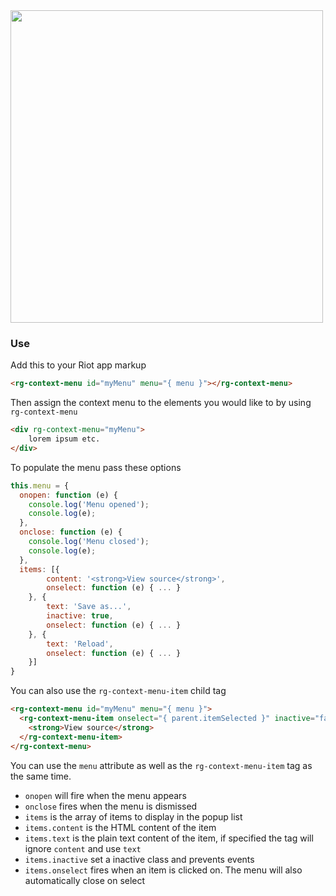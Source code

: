 <img src="https://raw.githubusercontent.com/RiotGear/rg-context-menu/master/demo/img/example.png" width="500px" />

### Use

Add this to your Riot app markup

```html
<rg-context-menu id="myMenu" menu="{ menu }"></rg-context-menu>
```

Then assign the context menu to the elements you would like to by using `rg-context-menu`

```html
<div rg-context-menu="myMenu">
	lorem ipsum etc.
</div>
```

To populate the menu pass these options

```javascript
this.menu = {
  onopen: function (e) {
    console.log('Menu opened');
    console.log(e);
  },
  onclose: function (e) {
    console.log('Menu closed');
    console.log(e);
  },
  items: [{
		content: '<strong>View source</strong>',
		onselect: function (e) { ... }
	}, {
		text: 'Save as...',
		inactive: true,
		onselect: function (e) { ... }
	}, {
		text: 'Reload',
		onselect: function (e) { ... }
	}]
}
```

You can also use the `rg-context-menu-item` child tag

```html
<rg-context-menu id="myMenu" menu="{ menu }">
  <rg-context-menu-item onselect="{ parent.itemSelected }" inactive="false">
    <strong>View source</strong>
  </rg-context-menu-item>
</rg-context-menu>
```

You can use the `menu` attribute as well as the `rg-context-menu-item` tag as the same time.  

- `onopen` will fire when the menu appears
- `onclose` fires when the menu is dismissed
- `items` is the array of items to display in the popup list
- `items.content` is the HTML content of the item
- `items.text` is the plain text content of the item, if specified the tag will ignore `content` and use `text`
- `items.inactive` set a inactive class and prevents events
- `items.onselect` fires when an item is clicked on. The menu will also automatically close on select